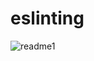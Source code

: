 # eslinting
![readme1](https://github.com/gitbiruk2010/eslinting/assets/103274295/c8925763-1d0e-4685-b402-f48debea0f99)
